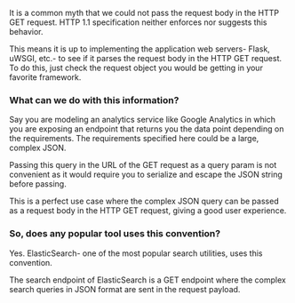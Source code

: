It is a common myth that we could not pass the request body in the HTTP GET request. HTTP 1.1 specification neither enforces nor suggests this behavior.

This means it is up to implementing the application web servers- Flask, uWSGI, etc.- to see if it parses the request body in the HTTP GET request. To do this, just check the request object you would be getting in your favorite framework.

### What can we do with this information?

Say you are modeling an analytics service like Google Analytics in which you are exposing an endpoint that returns you the data point depending on the requirements. The requirements specified here could be a large, complex JSON.

Passing this query in the URL of the GET request as a query param is not convenient as it would require you to serialize and escape the JSON string before passing.

This is a perfect use case where the complex JSON query can be passed as a request body in the HTTP GET request, giving a good user experience.

### So, does any popular tool uses this convention?

Yes. ElasticSearch- one of the most popular search utilities, uses this convention.

The search endpoint of ElasticSearch is a GET endpoint where the complex search queries in JSON format are sent in the request payload.

